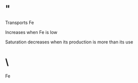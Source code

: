 # "

Transports Fe

Increases when Fe is low

Saturation decreases when its production is more than its use

# \

Fe
